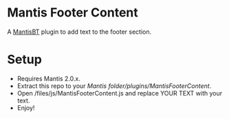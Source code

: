 # Mantis Footer Content

A [MantisBT](http://www.mantisbt.org/) plugin to add text to the footer section.

# Setup
* Requires Mantis 2.0.x.
* Extract this repo to your *Mantis folder/plugins/MantisFooterContent*.
* Open /files/js/MantisFooterContent.js and replace YOUR TEXT with your text.
* Enjoy!
